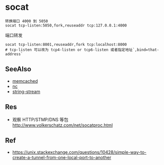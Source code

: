 # socat

```
转换端口 4000 到 5050
socat tcp-listen:5050,fork,reuseaddr tcp:127.0.0.1:4000
```

端口转发
```
socat tcp-listen:8001,reuseaddr,fork tcp:localhost:8000
# tcp-listen 可以改为 tcp4-listen or tcp6-listen 或者指定地址`,bind=that-address`
```


## SeeAlso
- [memcached](./memcached.md)
- [nc](./nc.md)
- [string-stream](./string_stream.md)

## Res
- 观察 HTTP/STMP/DNS 等包 http://www.volkerschatz.com/net/socatproc.html

## Ref
- https://unix.stackexchange.com/questions/10428/simple-way-to-create-a-tunnel-from-one-local-port-to-another 
